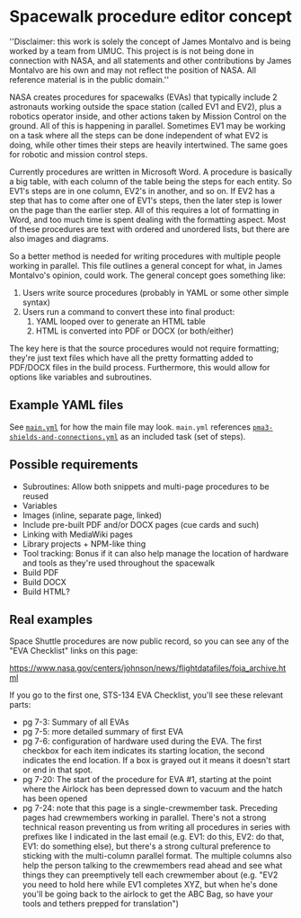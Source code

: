 Spacewalk procedure editor concept
==================================

''Disclaimer: this work is solely the concept of James Montalvo and is being worked by a team from UMUC. This project is is not being done in connection with NASA, and all statements and other contributions by James Montalvo are his own and may not reflect the position of NASA. All reference material is in the public domain.''

NASA creates procedures for spacewalks (EVAs) that typically include 2 astronauts working outside the space station (called EV1 and EV2), plus a robotics operator inside, and other actions taken by Mission Control on the ground. All of this is happening in parallel. Sometimes EV1 may be working on a task where all the steps can be done independent of what EV2 is doing, while other times their steps are heavily intertwined. The same goes for robotic and mission control steps.

Currently procedures are written in Microsoft Word. A procedure is basically a big table, with each column of the table being the steps for each entity. So EV1's steps are in one column, EV2's in another, and so on. If EV2 has a step that has to come after one of EV1's steps, then the later step is lower on the page than the earlier step. All of this requires a lot of formatting in Word, and too much time is spent dealing with the formatting aspect. Most of these procedures are text with ordered and unordered lists, but there are also images and diagrams.

So a better method is needed for writing procedures with multiple people working in parallel. This file outlines a general concept for what, in James Montalvo's opinion, could work. The general concept goes something like:

1. Users write source procedures (probably in YAML or some other simple syntax)
2. Users run a command to convert these into final product:
    1. YAML looped over to generate an HTML table
    2. HTML is converted into PDF or DOCX (or both/either)

The key here is that the source procedures would not require formatting; they're just text files which have all the pretty formatting added to PDF/DOCX files in the build process. Furthermore, this would allow for options like variables and subroutines.

Example YAML files
------------------

See [`main.yml`](docs/examples/main.yml) for how the main file may look. `main.yml` references [`pma3-shields-and-connections.yml`](docs/examples/pma3-shields-and-connections.yml) as an included task (set of steps).

Possible requirements
---------------------

- Subroutines: Allow both snippets and multi-page procedures to be reused
- Variables
- Images (inline, separate page, linked)
- Include pre-built PDF and/or DOCX pages (cue cards and such)
- Linking with MediaWiki pages
- Library projects + NPM-like thing
- Tool tracking: Bonus if it can also help manage the location of hardware and tools as they're used throughout the spacewalk
- Build PDF
- Build DOCX
- Build HTML?

Real examples
-------------

Space Shuttle procedures are now public record, so you can see any of the "EVA Checklist" links on this page:

https://www.nasa.gov/centers/johnson/news/flightdatafiles/foia_archive.html

If you go to the first one, STS-134 EVA Checklist, you'll see these relevant parts:

* pg 7-3: Summary of all EVAs
* pg 7-5: more detailed summary of first EVA
* pg 7-6: configuration of hardware used during the EVA. The first checkbox for each item indicates its starting location, the second indicates the end location. If a box is grayed out it means it doesn't start or end in that spot.
* pg 7-20: The start of the procedure for EVA #1, starting at the point where the Airlock has been depressed down to vacuum and the hatch has been opened
* pg 7-24: note that this page is a single-crewmember task. Preceding pages had crewmembers working in parallel. There's not a strong technical reason preventing us from writing all procedures in series with prefixes like I indicated in the last email (e.g. EV1: do this, EV2: do that, EV1: do something else), but there's a strong cultural preference to sticking with the multi-column parallel format. The multiple columns also help the person talking to the crewmembers read ahead and see what things they can preemptively tell each crewmember about (e.g. "EV2 you need to hold here while EV1 completes XYZ, but when he's done you'll be going back to the airlock to get the ABC Bag, so have your tools and tethers prepped for translation")
